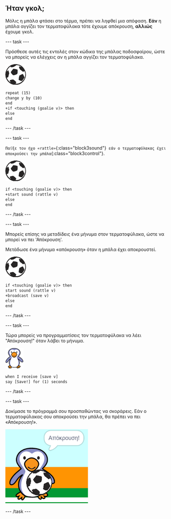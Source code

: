 ## Ήταν γκολ;

Μόλις η μπάλα φτάσει στο τέρμα, πρέπει να ληφθεί μια απόφαση. __Εάν__ η μπάλα αγγίζει τον τερματοφύλακα τότε έχουμε απόκρουση, __αλλιώς__ έχουμε γκολ.

--- task ---

Πρόσθεσε αυτές τις εντολές στον κώδικα της μπάλας ποδοσφαίρου, ώστε να μπορείς να ελέγχεις αν η μπάλα αγγίζει τον τερματοφύλακα.

![αντικείμενο μπάλας](images/football-sprite.png)

```blocks3
repeat (15)
change y by (10)
end
+if <touching (goalie v)> then
else
end
```

--- /task ---

--- task ---

`Παίξε τον ήχο «rattle»`{:class="block3sound"}` εάν ο τερματοφύλακας έχει αποκρούσει την μπάλα`{:class="block3control"}.

![αντικείμενο μπάλας](images/football-sprite.png)

```blocks3
if <touching (goalie v)> then
+start sound (rattle v)
else
end
```

--- /task ---

--- task ---

Μπορείς επίσης να μεταδίδεις ένα μήνυμα στον τερματοφύλακα, ώστε να μπορεί να πει 'Απόκρουση'.

Μετάδωσε ένα μήνυμα «απόκρουση» όταν η μπάλα έχει αποκρουστεί.

![αντικείμενο μπάλας](images/football-sprite.png)

```blocks3
if <touching (goalie v)> then
start sound (rattle v)
+broadcast (save v)
else
end
```

--- /task ---

--- task ---

Τώρα μπορείς να προγραμματίσεις τον τερματοφύλακα να λέει "Απόκρουση!" όταν λάβει το μήνυμα.

![αντικείμενο τερματοφύλακα](images/goalie-sprite.png)

```blocks3
when I receive [save v]
say [Save!] for (1) seconds
```

--- /task ---

--- task ---

Δοκίμασε το πρόγραμμά σου προσπαθώντας να σκοράρεις. Εάν ο τερματοφύλακας σου αποκρούσει την μπάλα, θα πρέπει να πει «Απόκρουση!».

![στιγμιότυπο οθόνης](images/goalie-save-test.png)

--- /task ---
